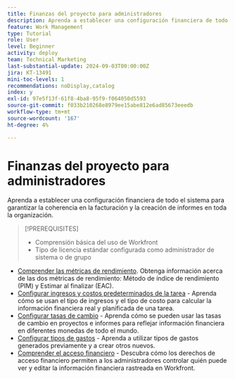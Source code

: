 ```yaml
---
title: Finanzas del proyecto para administradores
description: Aprenda a establecer una configuración financiera de todo el sistema para garantizar la coherencia en la facturación y la creación de informes en toda la organización.
feature: Work Management
type: Tutorial
role: User
level: Beginner
activity: deploy
team: Technical Marketing
last-substantial-update: 2024-09-03T00:00:00Z
jira: KT-13491
mini-toc-levels: 1
recommendations: noDisplay,catalog
index: y
exl-id: 97e5f13f-61f8-4ba8-95f9-f064050d5593
source-git-commit: f033b210268e8979ee15abe812e6ad85673eeedb
workflow-type: tm+mt
source-wordcount: '167'
ht-degree: 4%

---
```


# Finanzas del proyecto para administradores

Aprenda a establecer una configuración financiera de todo el sistema para garantizar la coherencia en la facturación y la creación de informes en toda la organización.


>[!PREREQUISITES]
>
>* Comprensión básica del uso de Workfront
>* Tipo de licencia estándar configurada como administrador de sistema o de grupo

* [Comprender las métricas de rendimiento](understand-performance-metrics.md). Obtenga información acerca de las dos métricas de rendimiento: Método de índice de rendimiento (PIM) y Estimar al finalizar (EAC).
* [Configurar ingresos y costos predeterminados de la tarea](set-up-task-revenue-and-cost-defaults.md) - Aprenda cómo se usan el tipo de ingresos y el tipo de costo para calcular la información financiera real y planificada de una tarea.
* [Configurar tasas de cambio](set-up-exchange-rates.md) - Aprenda cómo se pueden usar las tasas de cambio en proyectos e informes para reflejar información financiera en diferentes monedas de todo el mundo.
* [Configurar tipos de gastos](set-up-expense-types.md) - Aprenda a utilizar tipos de gastos generados previamente y a crear otros nuevos.
* [Comprender el acceso financiero](understand-financial-access.md) - Descubra cómo los derechos de acceso financiero permiten a los administradores controlar quién puede ver y editar la información financiera rastreada en Workfront.
